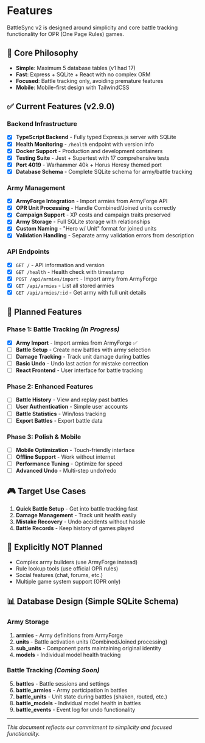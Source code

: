 # Features

BattleSync v2 is designed around simplicity and core battle tracking functionality for OPR (One Page Rules) games.

## 🎯 Core Philosophy

- **Simple**: Maximum 5 database tables (v1 had 17)
- **Fast**: Express + SQLite + React with no complex ORM
- **Focused**: Battle tracking only, avoiding premature features
- **Mobile**: Mobile-first design with TailwindCSS

## ✅ Current Features (v2.9.0)

### Backend Infrastructure
- [x] **TypeScript Backend** - Fully typed Express.js server with SQLite
- [x] **Health Monitoring** - `/health` endpoint with version info
- [x] **Docker Support** - Production and development containers
- [x] **Testing Suite** - Jest + Supertest with 17 comprehensive tests
- [x] **Port 4019** - Warhammer 40k + Horus Heresy themed port
- [x] **Database Schema** - Complete SQLite schema for army/battle tracking

### Army Management 
- [x] **ArmyForge Integration** - Import armies from ArmyForge API
- [x] **OPR Unit Processing** - Handle Combined/Joined units correctly
- [x] **Campaign Support** - XP costs and campaign traits preserved
- [x] **Army Storage** - Full SQLite storage with relationships
- [x] **Custom Naming** - "Hero w/ Unit" format for joined units
- [x] **Validation Handling** - Separate army validation errors from description

### API Endpoints
- [x] `GET /` - API information and version
- [x] `GET /health` - Health check with timestamp  
- [x] `POST /api/armies/import` - Import army from ArmyForge
- [x] `GET /api/armies` - List all stored armies
- [x] `GET /api/armies/:id` - Get army with full unit details

## 🚧 Planned Features

### Phase 1: Battle Tracking *(In Progress)*
- [x] **Army Import** - Import armies from ArmyForge ✅
- [ ] **Battle Setup** - Create new battles with army selection
- [ ] **Damage Tracking** - Track unit damage during battles  
- [ ] **Basic Undo** - Undo last action for mistake correction
- [ ] **React Frontend** - User interface for battle tracking

### Phase 2: Enhanced Features  
- [ ] **Battle History** - View and replay past battles
- [ ] **User Authentication** - Simple user accounts
- [ ] **Battle Statistics** - Win/loss tracking
- [ ] **Export Battles** - Export battle data

### Phase 3: Polish & Mobile
- [ ] **Mobile Optimization** - Touch-friendly interface
- [ ] **Offline Support** - Work without internet
- [ ] **Performance Tuning** - Optimize for speed
- [ ] **Advanced Undo** - Multi-step undo/redo

## 🎮 Target Use Cases

1. **Quick Battle Setup** - Get into battle tracking fast
2. **Damage Management** - Track unit health easily
3. **Mistake Recovery** - Undo accidents without hassle
4. **Battle Records** - Keep history of games played

## 🚫 Explicitly NOT Planned

- Complex army builders (use ArmyForge instead)
- Rule lookup tools (use official OPR rules)
- Social features (chat, forums, etc.)
- Multiple game system support (OPR only)

## 📊 Database Design (Simple SQLite Schema)

### Army Storage
1. **armies** - Army definitions from ArmyForge
2. **units** - Battle activation units (Combined/Joined processing)
3. **sub_units** - Component parts maintaining original identity
4. **models** - Individual model health tracking

### Battle Tracking *(Coming Soon)*
5. **battles** - Battle sessions and settings
6. **battle_armies** - Army participation in battles
7. **battle_units** - Unit state during battles (shaken, routed, etc.)
8. **battle_models** - Individual model health in battles
9. **battle_events** - Event log for undo functionality

---

*This document reflects our commitment to simplicity and focused functionality.*